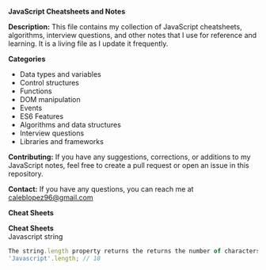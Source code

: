 **JavaScript Cheatsheets and Notes**

**Description:**
This file contains my collection of JavaScript cheatsheets, algorithms, interview questions, and other notes that I use for reference and learning. It is a living file as I update it frequently.

**Categories**
<ul> 
<li>Data types and variables</li>
<li>Control structures</li>
<li>Functions</li>
<li>DOM manipulation</li>
<li>Events</li>
<li>ES6 Features</li>
<li>Algorithms and data structures</li>
<li>Interview questions</li>
<li>Libraries and frameworks</li>
</ul>

**Contributing:**
If you have any suggestions, corrections, or additions to my JavaScript notes, feel free to create a pull request or open an issue in this repository.

**Contact:**
If you have any questions, you can reach me at caleblopez96@gmail.com





**Cheat Sheets**<br>

**Cheat Sheets**<br>
Javascript string 

``` js
The string.length property returns the returns the number of characters in a string.
'Javascript'.length; // 10
```

